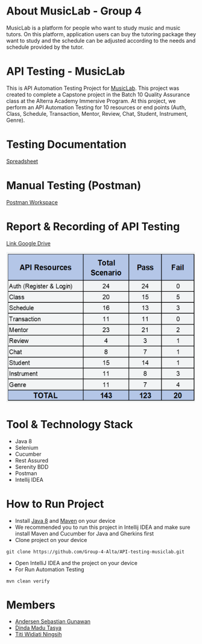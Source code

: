 # About MusicLab - Group 4
MusicLab is a platform for people who want to study music and music tutors.
On this platform, application users can buy the tutoring package they want to study and the schedule can be adjusted according to the needs and schedule provided by the tutor.

# API Testing - MusicLab
This is API Automation Testing Project for [MusicLab](https://music-lab-immersive.netlify.app/). This project was created to complete a Capstone project in the Batch 10 Quality Assurance class at the Alterra Academy Immersive Program. At this project, we perform an API Automation Testing for 10 resources or end points (Auth, Class, Schedule, Transaction, Mentor, Review, Chat, Student, Instrument, Genre).

# Testing Documentation
[Spreadsheet](https://docs.google.com/spreadsheets/d/1fco_14QtXYskMwSssGu6YYap2_lk5fxwHV-8hjZzVVs/edit#gid=1722139803)

# Manual Testing (Postman)
[Postman Workspace](https://musiclabteam4.postman.co/workspace/cf18683b-fce0-4954-9674-87f8e67ea35a)


# Report & Recording of API Testing
[Link Google Drive](https://drive.google.com/drive/folders/1cZw15eYaFOjcC8aWVZc3wHFqTAw_bWT_?usp=sharing)

![image](https://github.com/titiwidiati/demo_git/blob/main/API%20Result%20Detail.png)

# Tool & Technology Stack
- Java 8
- Selenium
- Cucumber
- Rest Assured
- Serenity BDD
- Postman
- Intellij IDEA

# How to Run Project
- Install  [Java 8](https://www.oracle.com/java/technologies/downloads/#java8) and [Maven](https://maven.apache.org/download.cgi) on your device
- We recommended you to run this project in Intellij IDEA and make sure install Maven and Cucumber for Java and Gherkins first
- Clone project on your device
```
git clone https://github.com/Group-4-Alta/API-testing-musiclab.git
```
- Open IntelliJ IDEA and the project on your device
- For Run Automation Testing
```
mvn clean verify
```

# Members
-  [Andersen Sebastian Gunawan](https://github.com/kasg888)
-  [Dinda Madu Tasya](https://github.com/dindazzz)
-  [Titi Widiati Ningsih](https://github.com/titiwidiati)

